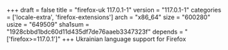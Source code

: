 +++
draft = false
title = "firefox-uk 117.0.1-1"
version = "117.0.1-1"
categories = ['locale-extra', 'firefox-extensions']
arch = "x86_64"
size = "600280"
usize = "649509"
sha1sum = "1928cbbd1bdc60d11d435df7de76aaeb3347323f"
depends = "['firefox>=117.0.1']"
+++
Ukrainian language support for Firefox